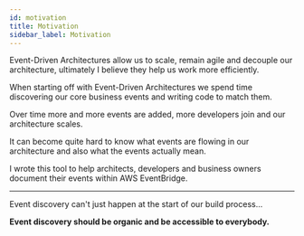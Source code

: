 ```yaml
---
id: motivation
title: Motivation
sidebar_label: Motivation
---
```


Event-Driven Architectures allow us to scale, remain agile and decouple our architecture, ultimately I believe they help us work more efficiently.

When starting off with Event-Driven Architectures we spend time discovering our core business events and writing code to match them.

Over time more and more events are added, more developers join and our architecture scales.

It can become quite hard to know what events are flowing in our architecture and also what the events actually mean.

I wrote this tool to help architects, developers and business owners document their events within AWS EventBridge.

---

Event discovery can't just happen at the start of our build process...

**Event discovery should be organic and be accessible to everybody.**
